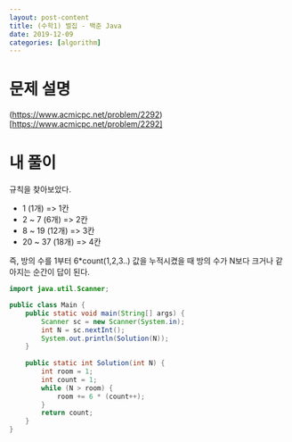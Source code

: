 ```yaml
---
layout: post-content
title: (수학1) 벌집 - 백준 Java
date: 2019-12-09
categories: [algorithm]
---
```


# 문제 설명

(https://www.acmicpc.net/problem/2292)[https://www.acmicpc.net/problem/2292]


# 내 풀이

규칙을 찾아보았다.
* 1 (1개) => 1칸
* 2 ~ 7 (6개) => 2칸
* 8 ~ 19 (12개) => 3칸
* 20 ~ 37 (18개) => 4칸

즉, 방의 수를 1부터 6*count(1,2,3..) 값을 누적시켰을 때 방의 수가 N보다 크거나 같아지는 순간이 답이 된다.

```java
import java.util.Scanner;

public class Main {
	public static void main(String[] args) {
		Scanner sc = new Scanner(System.in);
		int N = sc.nextInt();
		System.out.println(Solution(N));
	}
	
	public static int Solution(int N) {
		int room = 1;
		int count = 1;
		while (N > room) {
			room += 6 * (count++);
		}
		return count;
	}
}
```